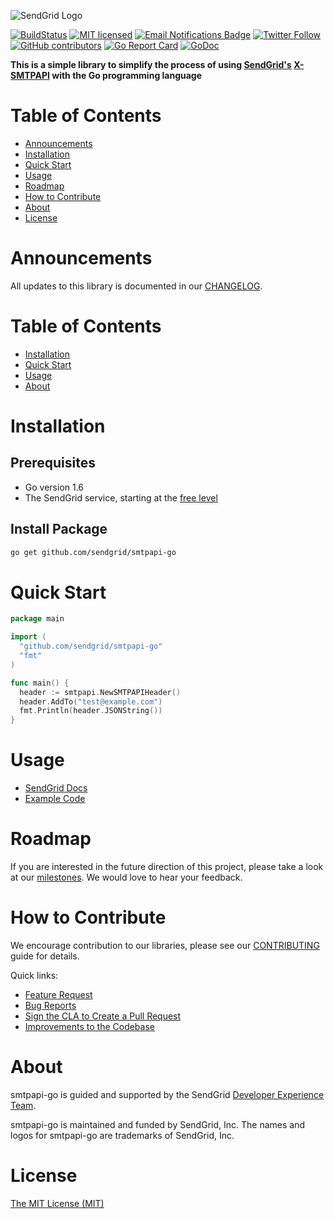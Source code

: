 ![SendGrid Logo](https://uiux.s3.amazonaws.com/2016-logos/email-logo%402x.png)

[![BuildStatus](https://travis-ci.org/sendgrid/smtpapi-go.svg?branch=master)](https://travis-ci.org/sendgrid/smtpapi-go)
[![MIT licensed](https://img.shields.io/badge/license-MIT-blue.svg)](./LICENSE.txt)
[![Email Notifications Badge](https://dx.sendgrid.com/badge/php)](https://dx.sendgrid.com/newsletter/php)
[![Twitter Follow](https://img.shields.io/twitter/follow/sendgrid.svg?style=social&label=Follow)](https://twitter.com/sendgrid)
[![GitHub contributors](https://img.shields.io/github/contributors/sendgrid/sendgrid-go.svg)](https://github.com/sendgrid/sendgrid-go/graphs/contributors)
[![Go Report Card](https://goreportcard.com/badge/github.com/sendgrid/smtpapi-go)](https://goreportcard.com/report/github.com/sendgrid/smtpapi-go)
[![GoDoc](https://godoc.org/github.com/sendgrid/smtpapi-go?status.svg)](https://godoc.org/github.com/sendgrid/smtpapi-go)

**This is a simple library to simplify the process of using [SendGrid's](https://sendgrid.com) [X-SMTPAPI](http://sendgrid.com/docs/API_Reference/SMTP_API/index.html) with the Go programming language**

# Table of Contents

* [Announcements](#announcements)
* [Installation](#installation)
* [Quick Start](#quick_start)
* [Usage](#usage)
* [Roadmap](#roadmap)
* [How to Contribute](#contribute)
* [About](#about)
* [License](#license)

# Announcements

All updates to this library is documented in our [CHANGELOG](https://github.com/sendgrid/smtpapi-go/blob/master/CHANGELOG.md).

# Table of Contents
- [Installation](#installation)
- [Quick Start](#quick-start)
- [Usage](#usage)
- [About](#about)

<a name="installation"></a>
# Installation

## Prerequisites

* Go version 1.6
* The SendGrid service, starting at the [free level](https://sendgrid.com/free?source=smtpapi-go)

## Install Package

```bash
go get github.com/sendgrid/smtpapi-go
```
<a name="quick-start"></a>
# Quick Start

```go
package main

import (
  "github.com/sendgrid/smtpapi-go"
  "fmt"
)

func main() {
  header := smtpapi.NewSMTPAPIHeader()
  header.AddTo("test@example.com")
  fmt.Println(header.JSONString())
}
```
<a name="usage"></a>
# Usage

* [SendGrid Docs](https://sendgrid.com/docs/API_Reference/SMTP_API/index.html)
* [Example Code](https://github.com/sendgrid/smtpapi-go/tree/master/examples)

# Roadmap

If you are interested in the future direction of this project, please take a look at our [milestones](https://github.com/sendgrid/smtpapi-go/milestones). We would love to hear your feedback.

# How to Contribute

We encourage contribution to our libraries, please see our [CONTRIBUTING](https://github.com/sendgrid/smtpapi-go/blob/master/CONTRIBUTING.md) guide for details.

Quick links:

* [Feature Request](https://github.com/sendgrid/smtpapi-go/blob/master/CONTRIBUTING.md#feature-request)
* [Bug Reports](https://github.com/sendgrid/smtpapi-go/blob/master/CONTRIBUTING.md#submit-a-bug-report)
* [Sign the CLA to Create a Pull Request](https://github.com/sendgrid/smtpapi-go/blob/master/CONTRIBUTING.md#cla)
* [Improvements to the Codebase](https://github.com/sendgrid/smtpapi-go/blob/master/CONTRIBUTING.md#improvements-to-the-codebase)

<a name="about"></a>
# About

smtpapi-go is guided and supported by the SendGrid [Developer Experience Team](mailto:dx@sendgrid.com).

smtpapi-go is maintained and funded by SendGrid, Inc. The names and logos for smtpapi-go are trademarks of SendGrid, Inc.

# License

[The MIT License (MIT)](LICENSE.txt)